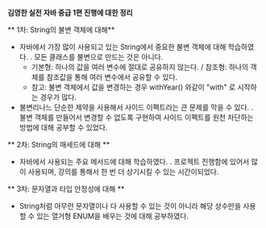 
**김영한 실전 자바 중급 1편 진행에 대한 정리**

** 1차: String의 불변 객체에 대해**
   - 자바에서 가장 많이 사용되고 있는 String에서 중요한 불변 객체에 대해 학습하였다.
     . 모든 클래스를 불변으로 만드는 것은 아니다.
     - 기본형: 하나의 값을 여러 변수에 절대로 공유하지 않는다. / 참조형: 하나의 객체를 참조값을 통해 여러 변수에서 공유할 수 있다.
     - 참고: 불변 객체에서 값을 변경하는 경우 withYear() 와같이 "with" 로 시작하는 경우가 많다.
   - 불변리나느 단순한 제약을 사용해서 사이드 이펙트라는 큰 문제를 막을 수 있다.
     . 불변 객체를 만들어서 변경할 수 없도록 구현하여 사이드 이펙트를 원천 차단하는 방법에 대해 공부할 수 있었다. 


** 2차: String의 매세드에 대해 **
 - 자바에서 사용되는 주요 메서드에 대해 학습하였다.
    . 프로젝트 진행함에 있어서 많이 사용되며, 강의를 통해서 한 번 더 상기시킬 수 있는 시간이되었다.

** 3차: 문자열과 타입 안정성에 대해 **
  - String처럼 아무런 문자열이나 다 사용할 수 있는 것이 아니라 해당 상수만을 사용할 수 있는
    열거형 ENUM을 배우는 것에 대해 공부하였다.
